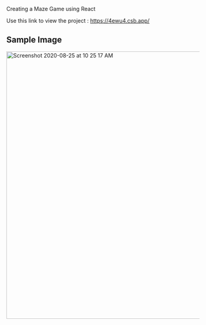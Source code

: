 Creating a Maze Game using React

Use this link to view the project : https://4ewu4.csb.app/

Sample Image
------------

<img width="699" alt="Screenshot 2020-08-25 at 10 25 17 AM" src="https://user-images.githubusercontent.com/67738368/91124709-6e2ef500-e6bd-11ea-8229-10ec22ea715d.png">
